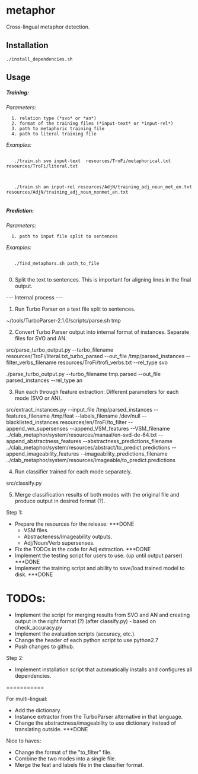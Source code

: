 metaphor
========

Cross-lingual metaphor detection.


Installation
-------

  <p><code>./install_dependencies.sh</code>


Usage
-------

##### Training: 
   *Parameters:*

      1. relation type (*svo* or *an*)
      2. format of the training files (*input-text* or *input-rel*)
      3. path to metaphoric training file
      4. path to literal training file


   *Examples:*

   <p><code>
   ./train.sh svo input-text  resources/TroFi/metaphorical.txt resources/TroFi/literal.txt
   </code>

   <p><code>
   ./train.sh an input-rel resources/AdjN/training_adj_noun_met_en.txt resources/AdjN/training_adj_noun_nonmet_en.txt
  </code>

##### Prediction: 
   *Parameters:*

      1. path to input file split to sentences

   *Examples:*

   <p><code>
   ./find_metaphors.sh path_to_file                       
   </code>

 

0. Split the text to sentences. This is important for aligning lines in the final output.

--- Internal process ---

1. Run Turbo Parser on a text file split to sentences.

~/tools/TurboParser-2.1.0/scripts/parse.sh tmp

2. Convert Turbo Parser output into internal format of instances.
   Separate files for SVO and AN.

src/parse_turbo_output.py --turbo_filename resources/TroFi/literal.txt_turbo_parsed --out_file /tmp/parsed_instances --filter_verbs_filename resources/TroFi/trofi_verbs.txt --rel_type svo

./parse_turbo_output.py --turbo_filename tmp.parsed --out_file parsed_instances --rel_type an


3. Run each through feature extraction:
   Different parameters for each mode (SVO or AN).

src/extract_instances.py --input_file /tmp/parsed_instances --features_filename /tmp/feat --labels_filename /dev/null --blacklisted_instances resources/en/TroFi/to_filter --append_wn_supersenses --append_VSM_features --VSM_filename ../clab_metaphor/system/resources/manaal/en-svd-de-64.txt --append_abstractness_features --abstractness_predictions_filename ../clab_metaphor/system/resources/abstract/to_predict.predictions --append_imageability_features --imageability_predictions_filename ../clab_metaphor/system/resources/imageable/to_predict.predictions

4. Run classifier trained for each mode separately.

src/classify.py

5. Merge classification results of both modes with the original file and produce output in desired format (?).

Step 1:
* Prepare the resources for the release:  ***DONE
   - VSM files.
   - Abstracteness/Imageability outputs.
   - Adj/Noun/Verb supersenses.
* Fix the TODOs in the code for Adj extraction.  ***DONE
* Implement the testing script for users to use. (up until output parser)  ***DONE
* Implement the training script and ability to save/load trained model to disk.  ***DONE

TODOs:
===========
* Implement the script for merging results from SVO and AN and creating output in the right format (?)
  (after classify.py) - based on check_accuracy.py
* Implement the evaluation scripts (accuracy, etc.).
* Change the header of each python script to use python2.7
* Push changes to github.

Step 2:
* Implement installation script that automatically installs and configures all dependencies.


===========

For multi-lingual:
* Add the dictionary.
* Instance extractor from the TurboParser alternative in that language.
* Change the abstractness/imageability to use dictionary instead of translating outside.  ***DONE

Nice to haves:
* Change the format of the "to_filter" file.
* Combine the two modes into a single file.
* Merge the feat and labels file in the classifier format.
